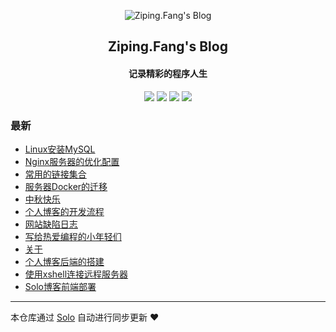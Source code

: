 <p align="center"><img alt="Ziping.Fang's Blog" src="https://b3logfile.com/avatar/1631789492977_1631861768507.jpeg?imageView2/1/w/128/h/128/interlace/0/q/100"></p><h2 align="center">
Ziping.Fang's Blog
</h2>

<h4 align="center">记录精彩的程序人生</h4>
<p align="center"><a title="Ziping.Fang's Blog" target="_blank" href="https://github.com/Arrowfield/solo-blog"><img src="https://img.shields.io/github/last-commit/Arrowfield/solo-blog.svg?style=flat-square&color=FF9900"></a>
<a title="GitHub repo size in bytes" target="_blank" href="https://github.com/Arrowfield/solo-blog"><img src="https://img.shields.io/github/repo-size/Arrowfield/solo-blog.svg?style=flat-square"></a>
<a title="Solo Version" target="_blank" href="https://github.com/88250/solo/releases"><img src="https://img.shields.io/badge/solo-4.3.1-f1e05a.svg?style=flat-square&color=blueviolet"></a>
<a title="Hits" target="_blank" href="https://github.com/88250/hits"><img src="https://hits.b3log.org/Arrowfield/solo-blog.svg"></a></p>

### 最新

* [Linux安装MySQL](https://zipblog.top/articles/2021/09/25/1632570578719.html)
* [Nginx服务器的优化配置](https://zipblog.top/articles/2021/09/25/1632563035420.html)
* [常用的链接集合](https://zipblog.top/articles/2021/09/22/1632282843953.html)
* [服务器Docker的迁移](https://zipblog.top/articles/2021/09/21/1632231998888.html)
* [中秋快乐](https://zipblog.top/articles/2021/09/21/1632223196089.html)
* [个人博客的开发流程](https://zipblog.top/articles/2021/09/21/1632222202590.html)
* [网站缺陷日志](https://zipblog.top/articles/2021/09/21/1632219636006.html)
* [写给热爱编程的小年轻们](https://zipblog.top/articles/2021/09/21/1632213015518.html)
* [关于](https://zipblog.top/about.html)
* [个人博客后端的搭建](https://zipblog.top/articles/2021/09/20/1632106158598.html)
* [使用xshell连接远程服务器](https://zipblog.top/articles/2021/09/19/1632060483078.html)
* [Solo博客前端部署](https://zipblog.top/articles/2021/09/19/1632045021767.html)



---

本仓库通过 [Solo](https://github.com/88250/solo) 自动进行同步更新 ❤️ 